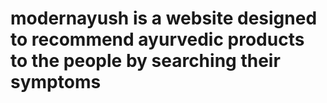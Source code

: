# modernayush is a website designed to recommend ayurvedic products to the people by searching their symptoms
